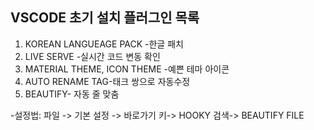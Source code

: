 ## VSCODE 초기 설치 플러그인 목록 
1. KOREAN LANGUEAGE PACK -한글 패치
2. LIVE SERVE -실시간 코드 변동 확인 
3. MATERIAL THEME, ICON THEME -예쁜 테마 아이콘
4. AUTO RENAME TAG-태크 쌍으로 자동수정
5. BEAUTIFY- 자동 줄 맞춤 

-설정법: 파일 -> 기본 설정 -> 바로가기 키-> HOOKY 검색-> BEAUTIFY FILE